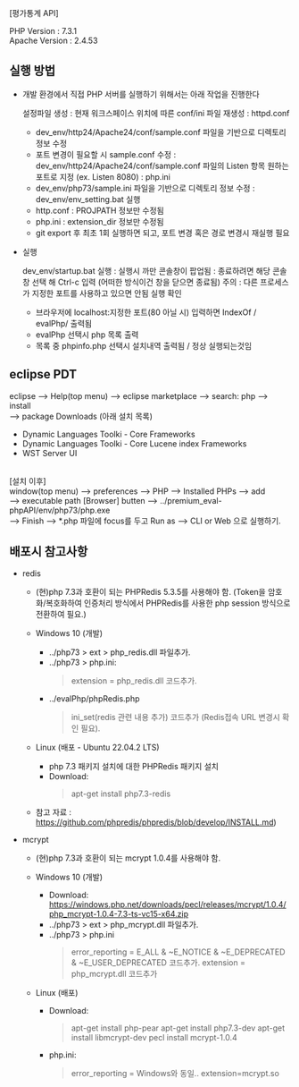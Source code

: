 [평가통계 API]

PHP Version : 7.3.1 <br />
Apache Version : 2.4.53


## 실행 방법

 - 개발 환경에서 직접 PHP 서버를 실행하기 위해서는 아래 작업을 진행한다

	설정파일 생성
	 : 현재 워크스페이스 위치에 따른 conf/ini 파일 재생성
	 : httpd.conf
	  - dev_env/http24/Apache24/conf/sample.conf 파일을 기반으로 디렉토리 정보 수정
	  - 포트 변경이 필요할 시 sample.conf 수정
	   : dev_env/http24/Apache24/conf/sample.conf 파일의 Listen 항목 원하는 포트로 지정 (ex. Listen 8080)
	 : php.ini
	  - dev_env/php73/sample.ini 파일을 기반으로 디렉토리 정보 수정
	 : dev_env/env_setting.bat 실행
	  - http.conf : PROJPATH 정보만 수정됨
	  - php.ini : extension_dir 정보만 수정됨
	  - git export 후 최초 1회 실행하면 되고, 포트 변경 혹은 경로 변경시 재실행 필요

 - 실행

	dev_env/startup.bat 실행
	 : 실행시 까만 콘솔창이 팝업됨
	 : 종료하려면 해당 콘솔창 선택 해 Ctrl-c 입력 (어떠한 방식이건 창을 닫으면 종료됨)
	주의 : 다른 프로세스가 지정한 포트를 사용하고 있으면 안됨
	실행 확인
	 - 브라우저에 localhost:지정한 포트(80 아닐 시) 입력하면 IndexOf / evalPhp/ 출력됨
	 - evalPhp 선택시 php 목록 출력
	 - 목록 중 phpinfo.php 선택시 설치내역 출력됨 / 정상 실행되는것임
	 

## eclipse PDT
eclipse --> Help(top menu) --> eclipse marketplace --> search: php --> install <br />
--> package Downloads (아래 설치 목록) <br />
- Dynamic Languages Toolki - Core Frameworks <br />
- Dynamic Languages Toolki - Core Lucene index Frameworks <br />
- WST Server UI <br />
<br />
[설치 이후] <br />
window(top menu) --> preferences --> PHP --> Installed PHPs --> add <br />
--> executable path [Browser] butten --> ../premium_eval-phpAPI/env/php73/php.exe <br />
--> Finish --> *.php 파일에 focus를 두고 Run as --> CLI or Web 으로 실행하기.
	

## 배포시 참고사항

 - redis
 
	- (현)php 7.3과 호환이 되는 PHPRedis 5.3.5를 사용해야 함.
	  (Token을 암호화/복호화하여 인증처리 방식에서 PHPRedis를 사용한 php session 방식으로 전환하여 필요.)
	
	- Windows 10 (개발)
		* ../php73 > ext > php_redis.dll 파일추가.
		* ../php73 > php.ini:
			> extension = php_redis.dll 코드추가.
		* ../evalPhp/phpRedis.php
			> ini_set(redis 관련 내용 추가) 코드추가 (Redis접속 URL 변경시 확인 필요).
	
	- Linux (배포 - Ubuntu 22.04.2 LTS)
		* php 7.3 패키지 설치에 대한 PHPRedis 패키지 설치
		* Download: 
			> apt-get install php7.3-redis
		
	- 참고 자료 : https://github.com/phpredis/phpredis/blob/develop/INSTALL.md)
	

 - mcrypt
 
	- (현)php 7.3과 호환이 되는 mcrypt 1.0.4를 사용해야 함.
	
	- Windows 10 (개발)
		* Download: https://windows.php.net/downloads/pecl/releases/mcrypt/1.0.4/php_mcrypt-1.0.4-7.3-ts-vc15-x64.zip
		* ../php73 > ext > php_mcrypt.dll 파일추가.
		* ../php73 > php.ini 
			> error_reporting = E_ALL & ~E_NOTICE & ~E_DEPRECATED & ~E_USER_DEPRECATED 코드추가.
			> extension = php_mcrypt.dll 코드추가
	- Linux (배포)
		* Download: 
			> apt-get install php-pear
			> apt-get install php7.3-dev
			> apt-get install libmcrypt-dev
			> pecl install mcrypt-1.0.4
		* php.ini:
			> error_reporting = Windows와 동일..
			> extension=mcrypt.so

